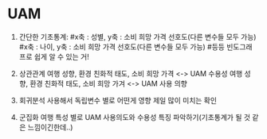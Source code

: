 # UAM

1. 간단한 기초통계:
#x축 : 성별, y축 : 소비 희망 가격 선호도(다른 변수들 모두 가능)
#x축 : 나이, y축 : 소비 희망 가격 선호도(다른 변수들 모두 가능)
#등등 빈도그래프로 쉽게 알 수 있는 거!

2. 상관관계
여행 성향, 환경 친화적 태도, 소비 희망 가격 <-> UAM 수용성
여행 성향, 환경 친화적 태도, 소비 희망 가겨 <-> UAM 사용 의향

3. 회귀분석 사용해서 독립변수 별로 어떤게 영향 제일 많이 미치는 확인

4. 군집화
여행 특성 별로 UAM 사용의도와 수용성 특징 파악하기(기초통계가 될 것 같은 느낌이긴한데..)
